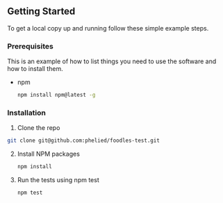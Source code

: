 ## Getting Started

To get a local copy up and running follow these simple example steps.

### Prerequisites

This is an example of how to list things you need to use the software and how to install them.

- npm
  ```sh
  npm install npm@latest -g
  ```

### Installation

1. Clone the repo

```sh
git clone git@github.com:phelied/foodles-test.git
```

2. Install NPM packages
   ```sh
   npm install
   ```
3. Run the tests using npm test
   ```js
   npm test
   ```

